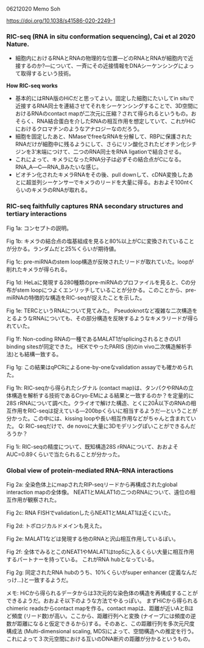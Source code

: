 06212020 Memo
Soh

https://doi.org/10.1038/s41586-020-2249-1

### RIC-seq (RNA in situ conformation sequencing), Cai et al 2020 Nature.
- 細胞内におけるRNAとRNAの物理的な位置―どのRNAとRNAが細胞内で近接するのか?―について、一斉にその近接情報をDNAシーケンシングによって取得するという技術。

**How RIC-seq works**
- 基本的にはRNA版のHiCだと思ってよい。固定した細胞にたいしてin situで近接するRNA同士を連結させてそれをシーケンシングすることで、3D空間におけるRNAのcontact mapが二次元に圧縮？されて得られるというもの。おそらく、RNA結合蛋白を介したRNAの相互作用を想定していて、これがHiCにおけるクロマチンのようなアナロジーなのだろう。
- 細胞を固定したあと、NMaseでfreeなRNAを分解して、RBPに保護されたRNAだけが細胞中に残るようにして、さらにリン酸化されたビオチン化シチジンを3’末端につけて、二つのRNA同士をRNA ligationで結合させる。
- これによって、キメラになったRNA分子は必ずその結合点がCになる。RNA_A―C―RNA_Bみたいな感じ。
- ビオチン化されたキメラRNAをその後、pull downして、cDNA変換したあとに超並列シーケンサーでキメラのリードを大量に得る。おおよそ100ntくらいのキメラのRNAが取れる。

### RIC-seq faithfully captures RNA secondary structures and tertiary interactions

Fig 1a: 
コンセプトの説明。

Fig 1b: キメラの結合点の塩基組成を見ると80%以上がCに変換されていることが分かる。ランダムだと25%くらいが期待値。

Fig 1c: pre-miRNAのstem loop構造が反映されたリードが取れていた。loopが削れたキメラが得られる。

Fig 1d: HeLaに発現する280種類のpre-miRNAのプロファイルを見ると、Cの分布がstem loopにつよくエンリッチしていることが分かる。このことから、pre-miRNAの特徴的な構造をRIC-seqが捉えたことを示した。

Fig 1e: TERCというRNAについて見てみた。
Pseudoknotなど複雑な二次構造をとるようなRNAについても、その部分構造を反映するようなキメラリードが得られていた。

Fig 1f: Non-coding RNAの一種であるMALAT1がsplicingされるときのU1 binding sitesが同定できた。
HEKでやったPARIS (別のin vivo二次構造解析手法)とも結構一致する。

Fig 1g: この結果はqPCRによるone-by-oneなvalidation assayでも確かめられた。

Fig 1h: RIC-seqから得られたシグナル (contact map)は、タンパクやRNAの立体構造を解析する技術であるCryo-EMによる結果と一致するのか？を定量的に28S rRNAについて調べた。クライオで解けた構造、とくに20Å以下のRNAの相互作用をRIC-seqは捉えている―200bpくらいに相当するようだ―ということが分かった。この中には、kissing loopや長い相互作用などがちゃんと含まれていた。
Q: RIC-seqだけで、de novoに大量に3Dモデリングぽいことができるんだろうか？

Fig 1i: RIC-seqの精度について、既知構造28S rRNAについて、おおよそAUC=0.89くらいで当たられることが分かった。

### Global view of protein-mediated RNA–RNA interactions
Fig 2a: 全染色体上にmapされたRIP-seqリードから再構成されたglobal interaction mapの全体像。
NEAT1とMALAT1の二つのRNAについて、遠位の相互作用が観察された。

Fig 2c: RNA FISHでvalidationしたらNEAT1とMALAT1は近くにいた。

Fig 2d: トポロジカルドメインも見えた。

Fig 2e: MALAT1などは発現する他のRNAと沢山相互作用しているぽい。

Fig 2f: 全体でみるとこのNEAT1やMALAT1はtop5に入るくらい大量に相互作用するパートナーを持っている。
これがRNA hubとなっている。

Fig 2g: 同定されたRNA hubのうち、10%くらいがsuper enhancer (定義なんだっけ…)と一致するようだ。

メモ: 
HiCから得られるデータからは3次元的な染色体の構造を再構成することができるようだ。おおよそ以下のような方法でやるっぽい。
まずHiCから得られるchimeric readsからcontact mapを作る。contact mapは、距離が近いAとBほど頻度 (リード数)が高い。ここから、距離行列へと変換 (ナイーブには頻度の逆数が距離になると仮定できるから)する。そのあと、この距離行列を多次元尺度構成法 (Multi-dimensional scaling, MDS)によって、空間構造への推定を行う。これによって３次元空間における互いのDNA断片の距離が分かるというもの。








